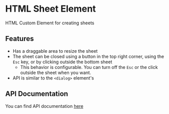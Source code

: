 # HTML Sheet Element

HTML Custom Element for creating sheets


## Features

- Has a draggable area to resize the sheet
- The sheet can be closed using a button in the top right corner, using the `Esc` key, or by clicking outside the bottom sheet
  - This behavior is configurable. You can turn off the `Esc` or the click outside the sheet when you want.
- API is similar to the `<dialog>` element's


## API Documentation

You can find API documentation [here](./documentation/API.md)

